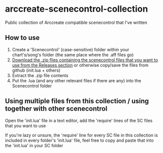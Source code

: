 # arccreate-scenecontrol-collection
Public collection of Arccreate compatible scenecontrol that I've written
## How to use
1. Create a 'Scenecontrol' (case-sensitive) folder within your chart's/song's folder (the same place where the .aff files go)
2. [Download the .zip files containing the scenecontrol files that you want to use from the Releases section](https://github.com/3Teleia/arccreate-scenecontrol-collection/releases/tag/downloads) or otherwise copy/save the files from github (init.lua + others)
3. Extract the .zip file contents
4. Put the .lua (and any other relevant files if there are any) into the Scenecontrol folder 
## Using multiple files from this collection / using together with other scenecontrol
Open the 'init.lua' file in a text editor, add the 'require' lines of the SC files that you want to use

If you're lazy or unsure, the 'require' line for every SC file in this collection is included in every folder's 'init.lua' file, feel free to copy and paste that into the 'init.lua' in your SC folder
